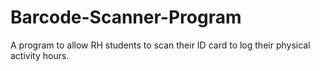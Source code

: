 # Barcode-Scanner-Program
A program to allow RH students to scan their ID card to log their physical activity hours. 
